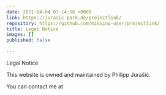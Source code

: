 ```yaml
---
date: 2021-04-04 07:14:58 +0000
link: https://jurasic-park.de/projectlink/
repository: https://github.com/missing-user/projectlink/
title: Legal Notice
images: []
published: false

---
```

Legal Notice

This website is owned and maintained by Philipp Jurašić. 

You can contact me at 